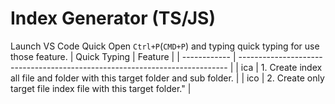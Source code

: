 # Index Generator (TS/JS)


Launch VS Code Quick Open `Ctrl+P`(`CMD+P`) and typing quick typing for use those feature.
| Quick Typing | Feature                                                                     |
| ------------ | --------------------------------------------------------------------------- |
| ica          | 1. Create index all file and folder with this target folder and sub folder. |
| ico          | 2. Create only target file index file with this target folder."             |
